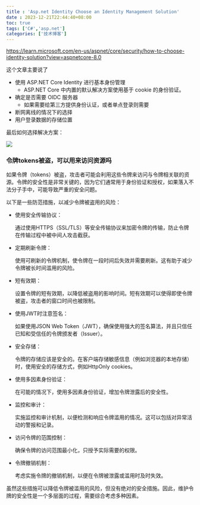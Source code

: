 ```yaml
---
title : 'Asp.net Identity Choose an Identity Management Solution'
date : 2023-12-21T22:44:40+08:00
toc: true
tags: ['C#','asp.net']
categories: ['技术博客']
---
```

https://learn.microsoft.com/en-us/aspnet/core/security/how-to-choose-identity-solution?view=aspnetcore-8.0

这个文章主要说了
+ 使用 ASP.NET Core Identity 进行基本身份管理
    + ASP.NET Core 中内置的默认解决方案使用基于 cookie 的身份验证。
+ 确定是否需要 OIDC 服务器
    + 如果需要给第三方提供身份认证，或者单点登录则需要
+ 断网离线的情况下的选择
+ 用户登录数据的存储位置

最后如何选择解决方案：

![](/img/2023-12-21-231618.png)



### 令牌tokens被盗，可以用来访问资源吗

如果令牌（tokens）被盗，攻击者可能会利用这些令牌来访问与令牌相关联的资源。令牌的安全性是非常关键的，因为它们通常用于身份验证和授权，如果落入不法分子手中，可能导致严重的安全问题。

以下是一些防范措施，以减少令牌被盗用的风险：

+ 使用安全传输协议：

    通过使用HTTPS（SSL/TLS）等安全传输协议来加密令牌的传输，防止令牌在传输过程中被中间人攻击截获。

+ 定期刷新令牌：

    使用可刷新的令牌机制，使令牌在一段时间后失效并需要刷新。这有助于减少令牌被长时间滥用的风险。

+ 短有效期：

    设置令牌的短有效期，以降低被盗用的影响时间。短有效期可以使得即使令牌被盗，攻击者的窗口时间也被限制。

+ 使用JWT时注意签名：

    如果使用JSON Web Token（JWT），确保使用强大的签名算法，并且只信任已知和受信任的令牌颁发者（Issuer）。

+ 安全存储：

    令牌的存储应该是安全的。在客户端存储敏感信息（例如浏览器的本地存储）时，使用安全的存储方式，例如HttpOnly cookies。

+ 使用多因素身份验证：

    在可能的情况下，使用多因素身份验证，增加令牌泄露后的安全性。
+ 监控和审计：

    实施监控和审计机制，以便检测和响应令牌滥用的情况。这可以包括对异常活动的警报和记录。

+ 访问令牌的范围控制：

    确保令牌的访问范围最小化，只授予实际需要的权限。

+ 令牌撤销机制：

    考虑实施令牌的撤销机制，以便在令牌被泄露或滥用时及时失效。

虽然这些措施可以降低令牌被滥用的风险，但没有绝对的安全措施。因此，维护令牌的安全性是一个多层面的过程，需要综合考虑多种因素。